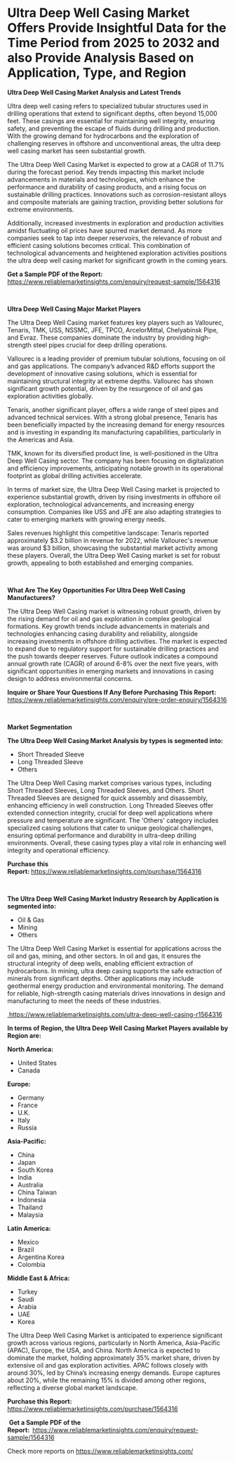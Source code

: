<p><h1>Ultra Deep Well Casing Market Offers Provide Insightful Data for the Time Period from 2025 to 2032 and also Provide Analysis Based on Application, Type, and Region</h1></p><p><strong>Ultra Deep Well Casing Market Analysis and Latest Trends</strong></p>
<p><p>Ultra deep well casing refers to specialized tubular structures used in drilling operations that extend to significant depths, often beyond 15,000 feet. These casings are essential for maintaining well integrity, ensuring safety, and preventing the escape of fluids during drilling and production. With the growing demand for hydrocarbons and the exploration of challenging reserves in offshore and unconventional areas, the ultra deep well casing market has seen substantial growth.</p><p>The Ultra Deep Well Casing Market is expected to grow at a CAGR of 11.7% during the forecast period. Key trends impacting this market include advancements in materials and technologies, which enhance the performance and durability of casing products, and a rising focus on sustainable drilling practices. Innovations such as corrosion-resistant alloys and composite materials are gaining traction, providing better solutions for extreme environments.</p><p>Additionally, increased investments in exploration and production activities amidst fluctuating oil prices have spurred market demand. As more companies seek to tap into deeper reservoirs, the relevance of robust and efficient casing solutions becomes critical. This combination of technological advancements and heightened exploration activities positions the ultra deep well casing market for significant growth in the coming years.</p></p>
<p><strong>Get a Sample PDF of the Report:&nbsp;</strong> <a href="https://www.reliablemarketinsights.com/enquiry/request-sample/1564316?utm_campaign=3579&utm_medium=2&utm_source=Github&utm_content=ia&utm_term=02042025&utm_id=ultra-deep-well-casing">https://www.reliablemarketinsights.com/enquiry/request-sample/1564316</a></p>
<p>&nbsp;</p>
<p><strong>Ultra Deep Well Casing Major Market Players</strong></p>
<p><p>The Ultra Deep Well Casing market features key players such as Vallourec, Tenaris, TMK, USS, NSSMC, JFE, TPCO, ArcelorMittal, Chelyabinsk Pipe, and Evraz. These companies dominate the industry by providing high-strength steel pipes crucial for deep drilling operations.</p><p>Vallourec is a leading provider of premium tubular solutions, focusing on oil and gas applications. The company’s advanced R&D efforts support the development of innovative casing solutions, which is essential for maintaining structural integrity at extreme depths. Vallourec has shown significant growth potential, driven by the resurgence of oil and gas exploration activities globally.</p><p>Tenaris, another significant player, offers a wide range of steel pipes and advanced technical services. With a strong global presence, Tenaris has been beneficially impacted by the increasing demand for energy resources and is investing in expanding its manufacturing capabilities, particularly in the Americas and Asia.</p><p>TMK, known for its diversified product line, is well-positioned in the Ultra Deep Well Casing sector. The company has been focusing on digitalization and efficiency improvements, anticipating notable growth in its operational footprint as global drilling activities accelerate.</p><p>In terms of market size, the Ultra Deep Well Casing market is projected to experience substantial growth, driven by rising investments in offshore oil exploration, technological advancements, and increasing energy consumption. Companies like USS and JFE are also adapting strategies to cater to emerging markets with growing energy needs.</p><p>Sales revenues highlight this competitive landscape: Tenaris reported approximately $3.2 billion in revenue for 2022, while Vallourec's revenue was around $3 billion, showcasing the substantial market activity among these players. Overall, the Ultra Deep Well Casing market is set for robust growth, appealing to both established and emerging companies.</p></p>
<p>&nbsp;</p>
<p><strong>What Are The Key Opportunities For Ultra Deep Well Casing Manufacturers?</strong></p>
<p><p>The Ultra Deep Well Casing market is witnessing robust growth, driven by the rising demand for oil and gas exploration in complex geological formations. Key growth trends include advancements in materials and technologies enhancing casing durability and reliability, alongside increasing investments in offshore drilling activities. The market is expected to expand due to regulatory support for sustainable drilling practices and the push towards deeper reserves. Future outlook indicates a compound annual growth rate (CAGR) of around 6-8% over the next five years, with significant opportunities in emerging markets and innovations in casing design to address environmental concerns.</p></p>
<p><strong>Inquire or Share Your Questions If Any Before Purchasing This Report:</strong> <a href="https://www.reliablemarketinsights.com/enquiry/pre-order-enquiry/1564316?utm_campaign=3579&utm_medium=2&utm_source=Github&utm_content=ia&utm_term=02042025&utm_id=ultra-deep-well-casing">https://www.reliablemarketinsights.com/enquiry/pre-order-enquiry/1564316</a></p>
<p>&nbsp;</p>
<p><strong>Market Segmentation</strong></p>
<p><strong>The Ultra Deep Well Casing Market Analysis by types is segmented into:</strong></p>
<p><ul><li>Short Threaded Sleeve</li><li>Long Threaded Sleeve</li><li>Others</li></ul></p>
<p><p>The Ultra Deep Well Casing market comprises various types, including Short Threaded Sleeves, Long Threaded Sleeves, and Others. Short Threaded Sleeves are designed for quick assembly and disassembly, enhancing efficiency in well construction. Long Threaded Sleeves offer extended connection integrity, crucial for deep well applications where pressure and temperature are significant. The 'Others' category includes specialized casing solutions that cater to unique geological challenges, ensuring optimal performance and durability in ultra-deep drilling environments. Overall, these casing types play a vital role in enhancing well integrity and operational efficiency.</p></p>
<p><strong>Purchase this Report:&nbsp;</strong><a href="https://www.reliablemarketinsights.com/purchase/1564316?utm_campaign=3579&utm_medium=2&utm_source=Github&utm_content=ia&utm_term=02042025&utm_id=ultra-deep-well-casing">https://www.reliablemarketinsights.com/purchase/1564316</a></p>
<p>&nbsp;</p>
<p><strong>The Ultra Deep Well Casing Market Industry Research by Application is segmented into:</strong></p>
<p><ul><li>Oil & Gas</li><li>Mining</li><li>Others</li></ul></p>
<p><p>The Ultra Deep Well Casing Market is essential for applications across the oil and gas, mining, and other sectors. In oil and gas, it ensures the structural integrity of deep wells, enabling efficient extraction of hydrocarbons. In mining, ultra deep casing supports the safe extraction of minerals from significant depths. Other applications may include geothermal energy production and environmental monitoring. The demand for reliable, high-strength casing materials drives innovations in design and manufacturing to meet the needs of these industries.</p></p>
<p><a href="https://www.reliablemarketinsights.com/ultra-deep-well-casing-r1564316?utm_campaign=3579&utm_medium=2&utm_source=Github&utm_content=ia&utm_term=02042025&utm_id=ultra-deep-well-casing">&nbsp;https://www.reliablemarketinsights.com/ultra-deep-well-casing-r1564316</a></p>
<p><strong>In terms of Region, the Ultra Deep Well Casing Market Players available by Region are:</strong></p>
<p>
    <p> <strong> North America: </strong>
        <ul>
            <li>United States</li>
            <li>Canada</li>
        </ul>
        </p> 
    <p> <strong> Europe: </strong>
        <ul>
            <li>Germany</li>
            <li>France</li>
            <li>U.K.</li>
            <li>Italy</li>
            <li>Russia</li>
        </ul>
        </p> 
    <p> <strong> Asia-Pacific: </strong>
        <ul>
            <li>China</li>
            <li>Japan</li>
            <li>South Korea</li>
            <li>India</li>
            <li>Australia</li>
            <li>China Taiwan</li>
            <li>Indonesia</li>
            <li>Thailand</li>
            <li>Malaysia</li>
        </ul>
        </p> 
    <p> <strong> Latin America: </strong>
        <ul>
            <li>Mexico</li>
            <li>Brazil</li>
            <li>Argentina Korea</li>
            <li>Colombia</li>
        </ul>
        </p> 
    <p> <strong> Middle East & Africa: </strong>
        <ul>
            <li>Turkey</li>
            <li>Saudi</li>
            <li>Arabia</li>
            <li>UAE</li>
            <li>Korea</li>
        </ul>
    </p>
    </p>
<p><p>The Ultra Deep Well Casing Market is anticipated to experience significant growth across various regions, particularly in North America, Asia-Pacific (APAC), Europe, the USA, and China. North America is expected to dominate the market, holding approximately 35% market share, driven by extensive oil and gas exploration activities. APAC follows closely with around 30%, led by China’s increasing energy demands. Europe captures about 20%, while the remaining 15% is divided among other regions, reflecting a diverse global market landscape.</p></p>
<p><strong>Purchase this Report: </strong><a href="https://www.reliablemarketinsights.com/purchase/1564316?utm_campaign=3579&utm_medium=2&utm_source=Github&utm_content=ia&utm_term=02042025&utm_id=ultra-deep-well-casing">https://www.reliablemarketinsights.com/purchase/1564316</a></p>
<p>&nbsp;<strong>Get a Sample PDF of the Report:&nbsp;&nbsp;</strong><a href="https://www.reliablemarketinsights.com/enquiry/request-sample/1564316?utm_campaign=3579&utm_medium=2&utm_source=Github&utm_content=ia&utm_term=02042025&utm_id=ultra-deep-well-casing">https://www.reliablemarketinsights.com/enquiry/request-sample/1564316</a></p>
<p><strong></strong></p>
<p>Check more reports on <a href="https://www.reliablemarketinsights.com/?utm_campaign=3579&utm_medium=2&utm_source=Github&utm_content=ia&utm_term=02042025&utm_id=ultra-deep-well-casing">https://www.reliablemarketinsights.com/</a></p>
